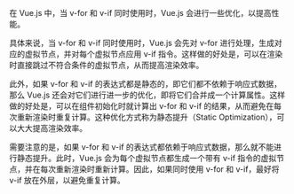 在 Vue.js 中，当 v-for 和 v-if 同时使用时，Vue.js 会进行一些优化，以提高性能。

具体来说，当 v-for 和 v-if 同时使用时，Vue.js 会先对 v-for 进行处理，生成对应的虚拟节点，并对每个虚拟节点应用 v-if 指令。这样做的好处是，可以在渲染时直接跳过不符合条件的虚拟节点，从而提高渲染效率。

此外，如果 v-for 和 v-if 的表达式都是静态的，即它们都不依赖于响应式数据，那么 Vue.js 还会对它们进行进一步的优化，即将它们合并成一个计算属性。这样做的好处是，可以在组件初始化时就计算出 v-for 和 v-if 的结果，从而避免在每次重新渲染时重复计算。这种优化方式称为静态提升（Static Optimization），可以大大提高渲染效率。

需要注意的是，如果 v-for 和 v-if 的表达式都依赖于响应式数据，那么就不能进行静态提升。此时，Vue.js 会为每个虚拟节点都生成一个带有 v-if 指令的虚拟节点，并在每次重新渲染时重新计算。因此，如果同时使用 v-for 和 v-if，最好将 v-if 放在外层，以避免重复计算。
